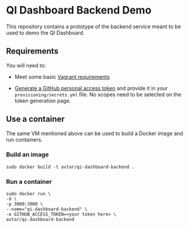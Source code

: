 # QI Dashboard Backend Demo

This repository contains a prototype of the backend service meant to be used to demo the QI Dashboard. 

## Requirements

You will need to:

* Meet some basic [Vagrant requirements](https://github.com/GPII/qi-development-environments/#requirements)

* [Generate a GitHub personal access token](https://github.com/settings/tokens/new) and provide it in your ``provisioning/secrets.yml`` file. No scopes need to be selected on the token generation page.

## Use a container

The same VM mentioned above can be used to build a Docker image and run containers.

### Build an image

    sudo docker build -t avtar/qi-dashboard-backend .

### Run a container

```
sudo docker run \
-d \ 
-p 3000:3000 \
--name="qi-dashboard-backend" \
-e GITHUB_ACCESS_TOKEN=<your token here> \ 
avtar/qi-dashboard-backend
```
